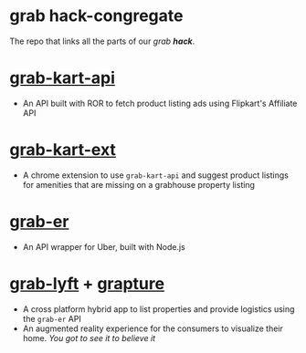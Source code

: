 # grab **hack**-congregate
The repo that links all the parts of our *grab **hack***.

# [grab-kart-api](https://github.com/anirudhkkw/grabhack-kart)
* An API built with ROR to fetch product listing ads using Flipkart's Affiliate API

# [grab-kart-ext](https://github.com/anirudhkkw/grabhack-chrome-ext)
* A chrome extension to use `grab-kart-api` and suggest product listings for amenities that are missing on a grabhouse property listing

# [grab-er](https://github.com/amrithyerramilli/grabhack-logistics)
* An API wrapper for Uber, built with Node.js

# [grab-lyft](https://github.com/amrithyerramilli/grabhack-app) + [grapture](https://github.com/amrithyerramilli/grabhack-app)
* A cross platform hybrid app to list properties and provide logistics using the `grab-er` API
* An augmented reality experience for the consumers to visualize their home. *You got to see it to believe it*

